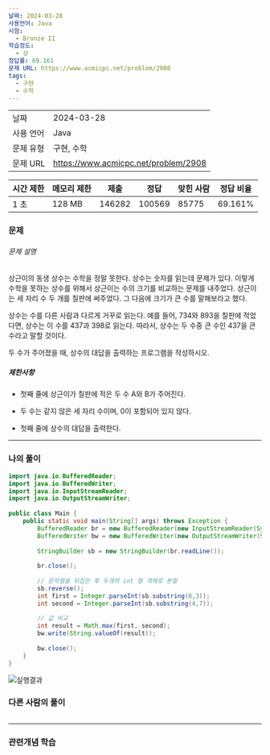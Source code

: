 ```yaml
---
날짜: 2024-03-28
사용언어: Java
시험:
  - Bronze II
학습정도:
  - 상
정답률: 69.161
문제 URL: https://www.acmicpc.net/problem/2908
tags:
  - 구현
  - 수학
---
```


|        |                                      |
| ------ | ------------------------------------ |
| 날짜     | 2024-03-28                           |
| 사용 언어  | Java                                 |
| 문제 유형  | 구현, 수학                               |
| 문제 URL | https://www.acmicpc.net/problem/2908 |

|시간 제한|메모리 제한|제출|정답|맞힌 사람|정답 비율|
|---|---|---|---|---|---|
|1 초|128 MB|146282|100569|85775|69.161%|

### 문제

###### 문제 설명
상근이의 동생 상수는 수학을 정말 못한다. 상수는 숫자를 읽는데 문제가 있다. 이렇게 수학을 못하는 상수를 위해서 상근이는 수의 크기를 비교하는 문제를 내주었다. 상근이는 세 자리 수 두 개를 칠판에 써주었다. 그 다음에 크기가 큰 수를 말해보라고 했다.

상수는 수를 다른 사람과 다르게 거꾸로 읽는다. 예를 들어, 734와 893을 칠판에 적었다면, 상수는 이 수를 437과 398로 읽는다. 따라서, 상수는 두 수중 큰 수인 437을 큰 수라고 말할 것이다.

두 수가 주어졌을 때, 상수의 대답을 출력하는 프로그램을 작성하시오.

##### 제한사항
- 첫째 줄에 상근이가 칠판에 적은 두 수 A와 B가 주어진다. 
- 두 수는 같지 않은 세 자리 수이며, 0이 포함되어 있지 않다.

- 첫째 줄에 상수의 대답을 출력한다.

---

### 나의 풀이

```java
import java.io.BufferedReader;  
import java.io.BufferedWriter;  
import java.io.InputStreamReader;  
import java.io.OutputStreamWriter;  
  
public class Main {  
    public static void main(String[] args) throws Exception {  
        BufferedReader br = new BufferedReader(new InputStreamReader(System.in));  
        BufferedWriter bw = new BufferedWriter(new OutputStreamWriter(System.out));  
  
        StringBuilder sb = new StringBuilder(br.readLine());  
  
        br.close();  
  
        // 문자열을 뒤집은 후 두개의 int 형 객체로 분할  
        sb.reverse();  
        int first = Integer.parseInt(sb.substring(0,3));  
        int second = Integer.parseInt(sb.substring(4,7));  
  
        // 값 비교  
        int result = Math.max(first, second);  
        bw.write(String.valueOf(result));  
  
        bw.close();  
    }  
}
```

![실행결과](/assets/CodingTest/B2908.png)

### 다른 사람의 풀이

```java

```

---
### 관련개념 학습
